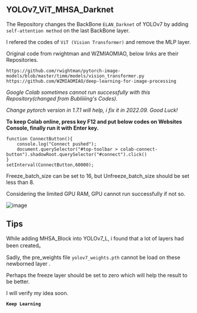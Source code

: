 ## YOLOv7_ViT_MHSA_Darknet

The Repository changes the BackBone `ELAN_Darknet` of YOLOv7 by adding `self-attention method` on the last BackBone layer.

I refered the codes of `ViT (Vision Transformer)` and remove the MLP layer.

Original code from rwightman and WZMIAOMIAO, below links are their Repositories.

```
https://github.com/rwightman/pytorch-image-models/blob/master/timm/models/vision_transformer.py
https://github.com/WZMIAOMIAO/deep-learning-for-image-processing
```

*Google Colab sometimes cannot run successfully with this Repository(changed from Bubliiiing's Codes).*

*Change pytorch version in 1.7.1 will help, i fix it in 2022.09. Good Luck!*

**To keep Colab online, press key F12 and put below codes on Websites Console, finally run it with Enter key.**

```
function ConnectButton(){
	console.log("Connect pushed");
	document.querySelector("#top-toolbar > colab-connect-button").shadowRoot.querySelector("#connect").click()
}
setInterval(ConnectButton,60000);
```
Freeze_batch_size can be set to 16, but Unfreeze_batch_size should be set less than 8.

Considering the limited GPU RAM, GPU cannot run successfully if not so.

![image](https://user-images.githubusercontent.com/86788385/209096783-08b8dc68-07f9-48fe-ac42-dd838bc6e436.png)

## Tips

While adding MHSA_Block into YOLOv7_L, i found that a lot of layers had been created。

Sadly, the pre_weights file `yolov7_weights.pth` cannot be load on these newborned layer .

Perhaps the freeze layer should be set to zero which will help the result to be better.

I will verify my idea soon.

**`Keep Learning`**

